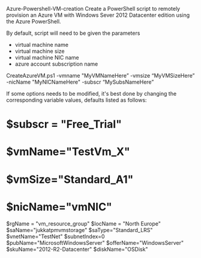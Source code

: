Azure-Powershell-VM-creation
Create a PowerShell script to remotely provision an Azure VM with Windows Sever 2012 Datacenter edition using the Azure PowerShell.

By default, script will need to be given the parameters 
- virtual machine name
- virtual machine size
- virtual machine NIC name
- azure account subscription name

CreateAzureVM.ps1 -vmname "MyVMNameHere” -vmsize “MyVMSizeHere” -nicName "MyNICNameHere" -subscr “MySubsNameHere” 

If some options needs to be modified, it's best done by changing the corresponding variable values, defaults listed as follows:

# $subscr = "Free_Trial"
# $vmName="TestVm_X"
# $vmSize="Standard_A1"
# $nicName="vmNIC"
$rgName = "vm_resource_group"
$locName = "North Europe"
$saName="jukkatpmvmstorage"
$saType="Standard_LRS"
$vnetName="TestNet"
$subnetIndex=0
$pubName="MicrosoftWindowsServer"
$offerName="WindowsServer"
$skuName="2012-R2-Datacenter"
$diskName="OSDisk"
